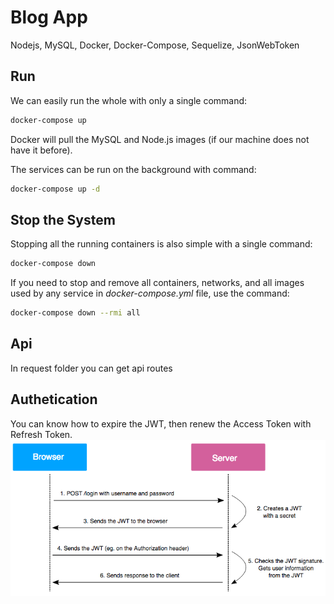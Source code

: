 # Blog App
Nodejs, MySQL, Docker, Docker-Compose, Sequelize, JsonWebToken

## Run 
We can easily run the whole with only a single command:
```bash
docker-compose up
```

Docker will pull the MySQL and Node.js images (if our machine does not have it before).

The services can be run on the background with command:
```bash
docker-compose up -d
```

## Stop the System
Stopping all the running containers is also simple with a single command:
```bash
docker-compose down
```
If you need to stop and remove all containers, networks, and all images used by any service in <em>docker-compose.yml</em> file, use the command:
```bash
docker-compose down --rmi all
```

## Api 
In request folder you can get api routes

## Authetication
You can know how to expire the JWT, then renew the Access Token with Refresh Token.
![jwt](jwt.png)
